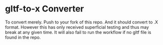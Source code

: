 # gltf-to-x Converter

To convert merely. Push to your fork of this repo. And it should convert to .X format.
However this has only received superficial testing and thus may break at any given time.
It will also fail to run the workflow if no gltf file is found in the repo.
